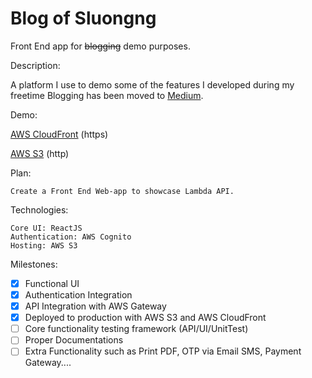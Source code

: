 # Blog of Sluongng
Front End app for ~~blogging~~ demo purposes.

Description:
   
   A platform I use to demo some of the features I developed during my freetime
   Blogging has been moved to [Medium](https://medium.com/@luongngocson/).

Demo:

   [AWS CloudFront](https://d2fzxugzl6byi5.cloudfront.net) (https)
   
   [AWS S3](https://sluongng-blog-frontend.s3-website.ap-northeast-2.amazonaws.com) (http)

Plan:
    
    Create a Front End Web-app to showcase Lambda API.
    
Technologies:
    
    Core UI: ReactJS
    Authentication: AWS Cognito
    Hosting: AWS S3

Milestones:

- [X] Functional UI
- [X] Authentication Integration
- [X] API Integration with AWS Gateway
- [X] Deployed to production with AWS S3 and AWS CloudFront
- [ ] Core functionality testing framework (API/UI/UnitTest)
- [ ] Proper Documentations
- [ ] Extra Functionality such as Print PDF, OTP via Email SMS, Payment Gateway....
